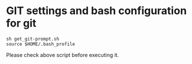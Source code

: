 # GIT settings and bash configuration for git

```
sh get_git-prompt.sh
source $HOME/.bash_profile
```

Please check above script before executing it.
